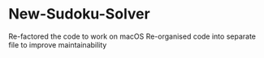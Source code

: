 # New-Sudoku-Solver
Re-factored the code to work on macOS
Re-organised code into separate file to improve maintainability
